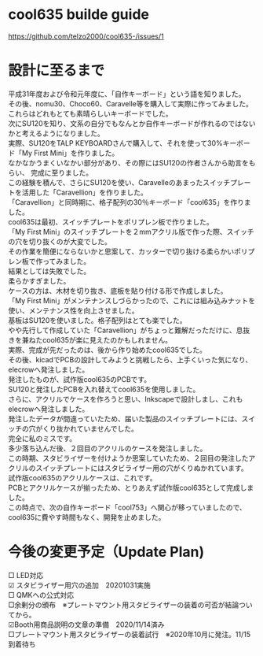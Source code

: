 # cool635 builde guide
https://github.com/telzo2000/cool635-/issues/1
# 設計に至るまで<br>
平成31年度および令和元年度に、「自作キーボード」という語を知りました。<br>
その後、nomu30、Choco60、Caravelle等を購入して実際に作ってみました。<br>
これらはどれもとても素晴らしいキーボードでした。<br>
次にSU120を知り、文系の自分でもなんとか自作キーボードが作れるのではないかと考えるようになりました。<br>
実際、SU120をTALP KEYBOARDさんで購入して、それを使って30%キーボード「My First Mini」を作りました。<br>
なかなかうまくいなかい部分があり、その際にはSU120の作者さんから助言をもらい、
完成に至りました。<br>
この経験を積んで、さらにSU120を使い、Caravelleのあまったスイッチプレートを活用した「Caravellion」を作りました。<br>
「Caravellion」と同時期に、格子配列の30％キーボード「cool635」を作りました。<br>
cool635は最初、スイッチプレートをポリプレン板で作りました。<br>
「My First Mini」のスイッチプレートを２mmアクリル版で作った際、スイッチの穴を切り抜くのが大変でした。<br>
その作業を簡便にならないかと思案して、カッターで切り抜ける柔らかいポリプレン板で作ってみました。<br>
結果としては失敗でした。<br>
柔らかすぎました。<br>
ケースの方は、木材を切り抜き、底板を貼り付ける形で作成しました。<br>
「My First Mini」がメンテナンスしづらかったので、これには組み込みナットを使い、メンテナンス性を向上させました。<br>
基板はSU120を使いました。格子配列はとても楽でした。<br>
やや先行して作成していた「Caravellion」がちょっと難解だっただけに、息抜きを兼ねたcool635が楽に見えたのかもしれません。<br>
実際、完成が先だったのは、後から作り始めたcool635でした。<br>
その後、kicadでPCBの設計してみようと挑戦したら、上手くいった気になり、elecrowへ発注しました。<br>
発注したものが、試作版cool635のPCBです。<br>
SU120と発注したPCBを入れ替えてcool635を使用しました。<br>
さらに、アクリルでケースを作ろうと思い、Inkscapeで設計しまし、これもelecrowへ発注しました。<br>
発注したデータが間違っていたため、届いた製品のスイッチプレートには、スイッチの穴がくり抜かれていませんでした。<br>
完全に私のミスです。<br>
多少落ち込んだ後、２回目のアクリルのケースを発注しました。<br>
この時期、スタビライザーを付けようか思案していたため、２回目の発注したアクリルのスイッチプレートにはスタビライザー用の穴がくりぬかれています。<br>
試作版cool635のアクリルケースは、これです。<br>
PCBとアクリルケースが揃ったため、とりあえず試作版cool635として完成しました。<br>
この時点で、次の自作キーボード「cool753」へ関心が移っていましたので、cool635に費やす時間もなく、開発を止めました。<br>

# 今後の変更予定（Update Plan)
□ LED対応<br>
☑︎ スタビライザー用穴の追加　20201031実施<br>
□ QMKへの公式対応<br>
□余剰分の頒布　※プレートマウント用スタビライザーの装着の可否が結論ついてから。<br>
☑︎Booth用商品説明の文章の準備　2020/11/14済み<br>
□プレートマウント用スタビライザーの装着試行　※2020年10月に発注。11/15到着待ち<br>

